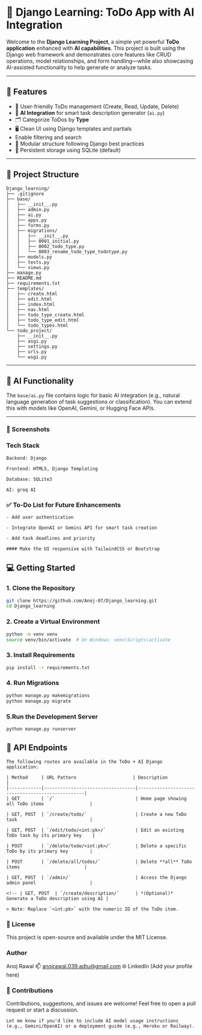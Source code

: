# 📝 Django Learning: ToDo App with AI Integration

Welcome to the **Django Learning Project**, a simple yet powerful **ToDo application** enhanced with **AI capabilities**. This project is built using the Django web framework and demonstrates core features like CRUD operations, model relationships, and form handling—while also showcasing AI-assisted functionality to help generate or analyze tasks.

---

## 🚀 Features

- 🔐 User-friendly ToDo management (Create, Read, Update, Delete)
- 🧠 **AI Integration** for smart task description generator (`ai.py`)
- 🗂️ Categorize ToDos by **Type**
- 🖥️ Clean UI using Django templates and partials
-  Enable filtering and search
- 📁 Modular structure following Django best practices
- 💾 Persistent storage using SQLite (default)

---

## 📁 Project Structure
```
Django_learning/
├── .gitignore
├── base/
│   ├── __init__.py
│   ├── admin.py
│   ├── ai.py
│   ├── apps.py
│   ├── forms.py
│   ├── migrations/
│   │   ├── __init__.py
│   │   ├── 0001_initial.py
│   │   ├── 0002_todo_type.py
│   │   └── 0003_rename_todo_type_todotype.py
│   ├── models.py
│   ├── tests.py
│   └── views.py
├── manage.py
├── README.md
├── requirements.txt
├── templates/
│   ├── create.html
│   ├── edit.html
│   ├── index.html
│   ├── nav.html
│   ├── todo_type_create.html
│   ├── todo_type_edit.html
│   └── todo_types.html
└── todo_project/
    ├── __init__.py
    ├── asgi.py
    ├── settings.py
    ├── urls.py
    └── wsgi.py
```

---

## 🧠 AI Functionality

The `base/ai.py` file contains logic for basic AI integration (e.g., natural language generation of task suggestions or classification). You can extend this with models like OpenAI, Gemini, or Hugging Face APIs.

---

### 📸 Screenshots

### Tech Stack
```
Backend: Django

Frontend: HTML5, Django Templating

Database: SQLite3

AI: groq AI
```
### ✅ To-Do List for Future Enhancements
```
- Add user authentication

- Integrate OpenAI or Gemini API for smart task creation

- Add task deadlines and priority

#### Make the UI responsive with TailwindCSS or Bootstrap
```
## 💻 Getting Started

### 1. Clone the Repository

```bash
git clone https://github.com/Anoj-07/Django_learning.git
cd Django_learning
```
### 2. Create a Virtual Environment
```bash
python -m venv venv
source venv/bin/activate  # On Windows: venv\Scripts\activate
```

### 3. Install Requirements
```bash
pip install -r requirements.txt
```

### 4. Run Migrations
```bash
python manage.py makemigrations
python manage.py migrate
```
### 5.Run the Development Server
```bash
python manage.py runserver
```
## 🔗 API Endpoints
```
The following routes are available in the ToDo + AI Django application:

| Method     | URL Pattern                     | Description                                       |
|------------|----------------------------------|--------------------------------------------------|
| GET        | `/`                              | Home page showing all ToDo items                 |

| GET, POST  | `/create/todo/`                  | Create a new ToDo task                           |

| GET, POST  | `/edit/todo/<int:pk>/`           | Edit an existing ToDo task by its primary key    |

| POST       | `/delete/todo/<int:pk>/`         | Delete a specific ToDo by its primary key        |

| POST       | `/delete/all/todos/`             | Delete **all** ToDo items                        |

| GET, POST  | `/admin/`                        | Access the Django admin panel                    |

<!-- | GET, POST  | `/create/description/`      | *(Optional)* Generate a ToDo description using AI |

> Note: Replace `<int:pk>` with the numeric ID of the ToDo item.
```

### 📜 License
This project is open-source and available under the MIT License.

### Author
Anoj Rawal
📫 anojrawal.039.adtu@gmail.com
🌐 LinkedIn (Add your profile here)

### 🤝 Contributions
Contributions, suggestions, and issues are welcome! Feel free to open a pull request or start a discussion.

```
Let me know if you'd like to include AI model usage instructions (e.g., Gemini/OpenAI) or a deployment guide (e.g., Heroku or Railway).
```
